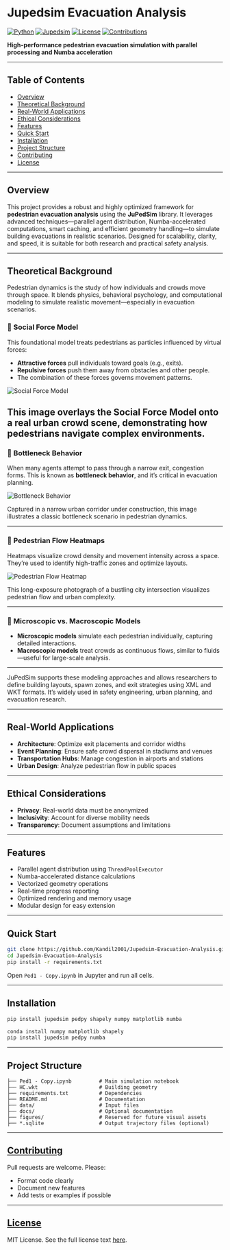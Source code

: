 # Jupedsim Evacuation Analysis

[![Python](https://img.shields.io/badge/Python-3.8%2B-blue.svg)](https://www.python.org/)
[![Jupedsim](https://img.shields.io/badge/Jupedsim-0.2.0-green.svg)](https://www.jupedsim.org/)
[![License](https://img.shields.io/badge/License-MIT-yellow.svg)](LICENSE)
[![Contributions](https://img.shields.io/badge/Contributions-Welcome-orange.svg)](CONTRIBUTING.md)

**High-performance pedestrian evacuation simulation with parallel processing and Numba acceleration**

---

## Table of Contents

- [Overview](#overview)  
- [Theoretical Background](#theoretical-background)  
- [Real-World Applications](#real-world-applications)  
- [Ethical Considerations](#ethical-considerations)  
- [Features](#features)  
- [Quick Start](#quick-start)  
- [Installation](#installation)  
- [Project Structure](#project-structure)  
- [Contributing](#contributing)  
- [License](#license)

---

## Overview

This project provides a robust and highly optimized framework for **pedestrian evacuation analysis** using the **JuPedSim** library. It leverages advanced techniques—parallel agent distribution, Numba-accelerated computations, smart caching, and efficient geometry handling—to simulate building evacuations in realistic scenarios. Designed for scalability, clarity, and speed, it is suitable for both research and practical safety analysis.


---

## Theoretical Background

Pedestrian dynamics is the study of how individuals and crowds move through space. It blends physics, behavioral psychology, and computational modeling to simulate realistic movement—especially in evacuation scenarios.

### 🔹 Social Force Model

This foundational model treats pedestrians as particles influenced by virtual forces:

- **Attractive forces** pull individuals toward goals (e.g., exits).
- **Repulsive forces** push them away from obstacles and other people.
- The combination of these forces governs movement patterns.

![Social Force Model](./figures/social_force_model.png)

This image overlays the Social Force Model onto a real urban crowd scene, demonstrating how pedestrians navigate complex environments.
---

### 🔹 Bottleneck Behavior

When many agents attempt to pass through a narrow exit, congestion forms. This is known as **bottleneck behavior**, and it’s critical in evacuation planning.

![Bottleneck Behavior](./figures/bottleneck_example.png)

Captured in a narrow urban corridor under construction, this image illustrates a classic bottleneck scenario in pedestrian dynamics.

---

### 🔹 Pedestrian Flow Heatmaps

Heatmaps visualize crowd density and movement intensity across a space. They’re used to identify high-traffic zones and optimize layouts.

![Pedestrian Flow Heatmap](./figures/pedestrian_heatmap.png)

This long-exposure photograph of a bustling city intersection visualizes pedestrian flow and urban complexity.

---

### 🔹 Microscopic vs. Macroscopic Models

- **Microscopic models** simulate each pedestrian individually, capturing detailed interactions.
- **Macroscopic models** treat crowds as continuous flows, similar to fluids—useful for large-scale analysis.

---

JuPedSim supports these modeling approaches and allows researchers to define building layouts, spawn zones, and exit strategies using XML and WKT formats. It’s widely used in safety engineering, urban planning, and evacuation research.


---

## Real-World Applications

- **Architecture**: Optimize exit placements and corridor widths  
- **Event Planning**: Ensure safe crowd dispersal in stadiums and venues  
- **Transportation Hubs**: Manage congestion in airports and stations  
- **Urban Design**: Analyze pedestrian flow in public spaces

---

## Ethical Considerations

- **Privacy**: Real-world data must be anonymized  
- **Inclusivity**: Account for diverse mobility needs  
- **Transparency**: Document assumptions and limitations

---

## Features

- Parallel agent distribution using `ThreadPoolExecutor`  
- Numba-accelerated distance calculations  
- Vectorized geometry operations  
- Real-time progress reporting  
- Optimized rendering and memory usage  
- Modular design for easy extension

---

## Quick Start
```bash
git clone https://github.com/Kandil2001/Jupedsim-Evacuation-Analysis.git
cd Jupedsim-Evacuation-Analysis
pip install -r requirements.txt
```
Open `Ped1 - Copy.ipynb` in Jupyter and run all cells.

---

## Installation
```bash
pip install jupedsim pedpy shapely numpy matplotlib numba
```
```bash
conda install numpy matplotlib shapely
pip install jupedsim pedpy numba
```

---

## Project Structure
```
├── Ped1 - Copy.ipynb         # Main simulation notebook  
├── HC.wkt                    # Building geometry  
├── requirements.txt          # Dependencies  
├── README.md                 # Documentation  
├── data/                     # Input files  
├── docs/                     # Optional documentation  
├── figures/                  # Reserved for future visual assets  
├── *.sqlite                  # Output trajectory files (optional)
```
---

## [Contributing](CONTRIBUTING.md)

Pull requests are welcome. Please:

- Format code clearly  
- Document new features  
- Add tests or examples if possible

---

## [License](LICENSE)

MIT License. See the full license text [here](LICENSE).


